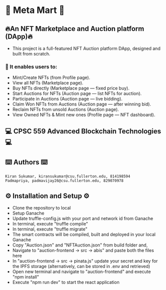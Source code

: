 # 🌟 Meta Mart 🌟
## 🔥An NFT Marketplace and Auction platform (DApp)🔥
- This project is a full-featured NFT Auction platform DApp, designed and built from scratch.
### 🎊 It enables users to:
- Mint/Create NFTs (from Profile page).
- View all NFTs (Marketplace page).
- Buy NFTs directly (Marketplace page — fixed price buy).
- Start Auctions for NFTs (Auction page — list NFTs for auction).
- Participate in Auctions (Auction page — live bidding).
- Claim Won NFTs from Auctions (Auction page — after winning bid).
- Reclaim NFTs from unsold Auctions (Auction page).
- View Owned NFTs & Mint new ones (Profile page — NFT dashboard).

## 💻 CPSC 559 Advanced Blockchain Technologies 💻

## ⌨️ Authors ⌨️
```
Kiran Sukumar, kiransukumar@csu.fullerton.edu, 814198594
Padmapriya, padmavijay26@csu.fullerton.edu, 829070978 
```

## ⚙️ Installation and Setup ⚙️
- Clone the repository to local
- Setup Ganache
- Update truffle-config.js with your port and network id from Ganache
- In terminal, execute "truffle compile"
- In terminal, execute "truffle migrate"
- The smart contracts will be compiled, built and deployed in your local Ganache
- Copy "Auction.json" and "NFTAuction.json" from build folder and,
- Navigate to "auction-frontend -> src -> abis" and paste both the files here
- In "auction-frontend -> src -> pinata.js" update your secret and key for the IPFS storage (alternatively, can be stored in .env and retrieved)
- Open new terminal and navigate to "auction-frontend" and execute "npm install"
- Execute "npm run dev" to start the react application
